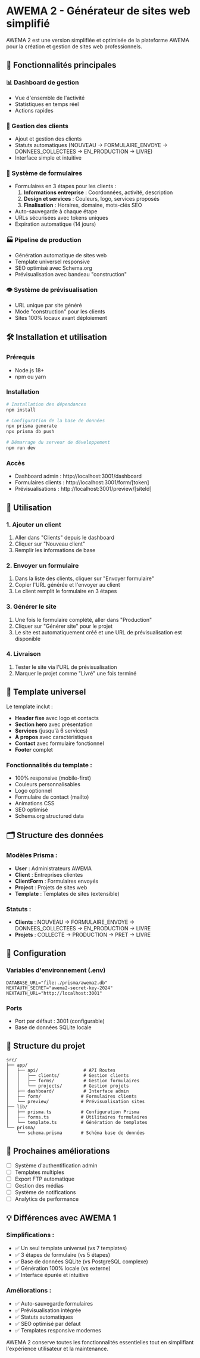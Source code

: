 # AWEMA 2 - Générateur de sites web simplifié

AWEMA 2 est une version simplifiée et optimisée de la plateforme AWEMA pour la création et gestion de sites web professionnels.

## 🚀 Fonctionnalités principales

### 📊 Dashboard de gestion
- Vue d'ensemble de l'activité
- Statistiques en temps réel
- Actions rapides

### 👥 Gestion des clients
- Ajout et gestion des clients
- Statuts automatiques (NOUVEAU → FORMULAIRE_ENVOYE → DONNEES_COLLECTEES → EN_PRODUCTION → LIVRE)
- Interface simple et intuitive

### 📝 Système de formulaires
- Formulaires en 3 étapes pour les clients :
  1. **Informations entreprise** : Coordonnées, activité, description
  2. **Design et services** : Couleurs, logo, services proposés
  3. **Finalisation** : Horaires, domaine, mots-clés SEO
- Auto-sauvegarde à chaque étape
- URLs sécurisées avec tokens uniques
- Expiration automatique (14 jours)

### 🏭 Pipeline de production
- Génération automatique de sites web
- Template universel responsive
- SEO optimisé avec Schema.org
- Prévisualisation avec bandeau "construction"

### 👁️ Système de prévisualisation
- URL unique par site généré
- Mode "construction" pour les clients
- Sites 100% locaux avant déploiement

## 🛠️ Installation et utilisation

### Prérequis
- Node.js 18+
- npm ou yarn

### Installation
```bash
# Installation des dépendances
npm install

# Configuration de la base de données
npx prisma generate
npx prisma db push

# Démarrage du serveur de développement
npm run dev
```

### Accès
- Dashboard admin : http://localhost:3001/dashboard
- Formulaires clients : http://localhost:3001/form/[token]
- Prévisualisations : http://localhost:3001/preview/[siteId]

## 📱 Utilisation

### 1. Ajouter un client
1. Aller dans "Clients" depuis le dashboard
2. Cliquer sur "Nouveau client"
3. Remplir les informations de base

### 2. Envoyer un formulaire
1. Dans la liste des clients, cliquer sur "Envoyer formulaire"
2. Copier l'URL générée et l'envoyer au client
3. Le client remplit le formulaire en 3 étapes

### 3. Générer le site
1. Une fois le formulaire complété, aller dans "Production"
2. Cliquer sur "Générer site" pour le projet
3. Le site est automatiquement créé et une URL de prévisualisation est disponible

### 4. Livraison
1. Tester le site via l'URL de prévisualisation
2. Marquer le projet comme "Livré" une fois terminé

## 🎨 Template universel

Le template inclut :
- **Header fixe** avec logo et contacts
- **Section hero** avec présentation
- **Services** (jusqu'à 6 services)
- **À propos** avec caractéristiques
- **Contact** avec formulaire fonctionnel
- **Footer** complet

### Fonctionnalités du template :
- 100% responsive (mobile-first)
- Couleurs personnalisables
- Logo optionnel
- Formulaire de contact (mailto)
- Animations CSS
- SEO optimisé
- Schema.org structured data

## 🗂️ Structure des données

### Modèles Prisma :
- **User** : Administrateurs AWEMA
- **Client** : Entreprises clientes
- **ClientForm** : Formulaires envoyés
- **Project** : Projets de sites web
- **Template** : Templates de sites (extensible)

### Statuts :
- **Clients** : NOUVEAU → FORMULAIRE_ENVOYE → DONNEES_COLLECTEES → EN_PRODUCTION → LIVRE
- **Projets** : COLLECTE → PRODUCTION → PRET → LIVRE

## 🔧 Configuration

### Variables d'environnement (.env)
```env
DATABASE_URL="file:./prisma/awema2.db"
NEXTAUTH_SECRET="awema2-secret-key-2024"
NEXTAUTH_URL="http://localhost:3001"
```

### Ports
- Port par défaut : 3001 (configurable)
- Base de données SQLite locale

## 📁 Structure du projet

```
src/
├── app/
│   ├── api/                 # API Routes
│   │   ├── clients/         # Gestion clients
│   │   ├── forms/           # Gestion formulaires
│   │   └── projects/        # Gestion projets
│   ├── dashboard/           # Interface admin
│   ├── form/               # Formulaires clients
│   └── preview/            # Prévisualisation sites
├── lib/
│   ├── prisma.ts           # Configuration Prisma
│   ├── forms.ts            # Utilitaires formulaires
│   └── template.ts         # Génération de templates
└── prisma/
    └── schema.prisma       # Schéma base de données
```

## 🚧 Prochaines améliorations

- [ ] Système d'authentification admin
- [ ] Templates multiples
- [ ] Export FTP automatique
- [ ] Gestion des médias
- [ ] Système de notifications
- [ ] Analytics de performance

## 💡 Différences avec AWEMA 1

### Simplifications :
- ✅ Un seul template universel (vs 7 templates)
- ✅ 3 étapes de formulaire (vs 5 étapes)
- ✅ Base de données SQLite (vs PostgreSQL complexe)
- ✅ Génération 100% locale (vs externe)
- ✅ Interface épurée et intuitive

### Améliorations :
- ✅ Auto-sauvegarde formulaires
- ✅ Prévisualisation intégrée
- ✅ Statuts automatiques
- ✅ SEO optimisé par défaut
- ✅ Templates responsive modernes

AWEMA 2 conserve toutes les fonctionnalités essentielles tout en simplifiant l'expérience utilisateur et la maintenance.
